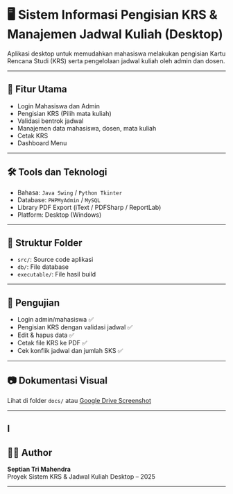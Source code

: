 # 🖥️ Sistem Informasi Pengisian KRS & Manajemen Jadwal Kuliah (Desktop)

Aplikasi desktop untuk memudahkan mahasiswa melakukan pengisian Kartu Rencana Studi (KRS) serta pengelolaan jadwal kuliah oleh admin dan dosen.

---

## 🎯 Fitur Utama

- Login Mahasiswa dan Admin
- Pengisian KRS (Pilih mata kuliah)
- Validasi bentrok jadwal
- Manajemen data mahasiswa, dosen, mata kuliah
- Cetak KRS 
- Dashboard Menu

---

## 🛠️ Tools dan Teknologi

- Bahasa: `Java Swing` / `Python Tkinter`
- Database: `PHPMyAdmin` / `MySQL`
- Library PDF Export (iText / PDFSharp / ReportLab)
- Platform: Desktop (Windows)

---

## 📁 Struktur Folder

- `src/`: Source code aplikasi
- `db/`: File database
- `executable/`: File hasil build

---

## 🧪 Pengujian

- Login admin/mahasiswa ✅
- Pengisian KRS dengan validasi jadwal ✅
- Edit & hapus data ✅
- Cetak file KRS ke PDF ✅
- Cek konflik jadwal dan jumlah SKS ✅

---

## 📷 Dokumentasi Visual

Lihat di folder `docs/` atau [Google Drive Screenshot](https://drive.google.com/drive/folders/111pyKXLahoaHtQwr1a5XPMtmre7m6Gow?usp=drive_link)

---
l
---

## 👨‍💻 Author

**Septian Tri Mahendra**  
Proyek Sistem KRS & Jadwal Kuliah Desktop – 2025

---

